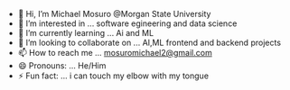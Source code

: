 - 👋 Hi, I’m Michael Mosuro @Morgan State University
- 👀 I’m interested in ... software egineering and data science
- 🌱 I’m currently learning ... Ai and ML
- 💞️ I’m looking to collaborate on ... AI,ML frontend and backend projects
- 📫 How to reach me ... mosuromichael2@gmail.com
- 😄 Pronouns: ... He/Him
- ⚡ Fun fact: ... i can touch my elbow with my tongue

<!---
Mike234134/Mike234134 is a ✨ special ✨ repository because its `README.md` (this file) appears on your GitHub profile.
You can click the Preview link to take a look at your changes.
--->
